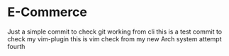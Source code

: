 # E-Commerce
Just a simple commit to check git working from cli
this is a test commit to check my vim-plugin
this is vim check from my new Arch system attempt fourth

